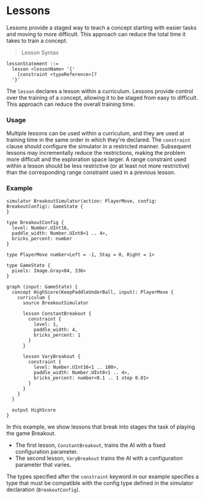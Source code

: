 # Lessons

Lessons provide a staged way to teach a concept starting with easier tasks and moving to more difficult. This approach can reduce the total time it takes to train a concept.

> Lesson Syntax

```inkling2--syntax
lessonStatement ::=
  lesson <lessonName> '{'
    [constraint <typeReference>]?
  '}'
```

The `lesson` declares a lesson within a curriculum. Lessons provide control over the training of a concept, allowing it to be staged from easy to difficult. This approach can reduce the overall training time.

### Usage

Multiple lessons can be used within a curriculum, and they are used at training time in the same order in which they're declared. The `constraint` clause should configure the simulator in a restricted manner. Subsequent lessons may incrementally reduce the restrictions, making the problem more difficult and the exploration space larger. A range constraint used within a lesson should be less restrictive (or at least not more restrictive) than the corresponding range constraint used in a previous lesson.

### Example

```inkling2--code
simulator BreakoutSimulator(action: PlayerMove, config: BreakoutConfig): GameState {
}

type BreakoutConfig {
  level: Number.UInt16,
  paddle_width: Number.UInt8<1 .. 4>,
  bricks_percent: number
}

type PlayerMove number<Left = -1, Stay = 0, Right = 1>

type GameState {
  pixels: Image.Gray<84, 336>
}

graph (input: GameState) {
  concept HighScore(KeepPaddleUnderBall, input): PlayerMove {
    curriculum {
      source BreakoutSimulator

      lesson ConstantBreakout {
        constraint {
          level: 1,
          paddle_width: 4,
          bricks_percent: 1
        }
      }

      lesson VaryBreakout {
        constraint {
          level: Number.UInt16<1 .. 100>,
          paddle_width: Number.UInt8<1 .. 4>,
          bricks_percent: number<0.1 .. 1 step 0.01>
        }
      }
    }
  }

  output HighScore
}
```

In this example, we show lessons that break into stages the task of playing the game Breakout. 

* The first lesson, `ConstantBreakout`, trains the AI with a fixed configuration parameter.
* The second lesson, `VaryBreakout` trains the AI with a configuration parameter that varies.

The types specified after the `constraint` keyword in our example specifies a type that must be compatible with the config type defined in the simulator declaration (`BreakoutConfig`).

